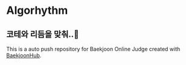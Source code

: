 # Algorhythm
## 코테와 리듬을 맞춰..🎵
This is a auto push repository for Baekjoon Online Judge created with [BaekjoonHub](https://github.com/BaekjoonHub/BaekjoonHub).
